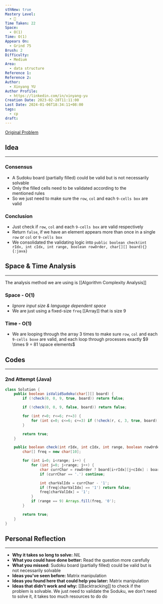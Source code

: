 ```yaml
---
sthNew: true
Mastery Level:
  - 📙
Time Taken: 22
Space:
  - O(1)
Time: O(1)
Appears On:
  - Grind 75
Brush: 2
Difficulty:
  - Medium
Area:
  - data structure
Reference 1: 
Reference 2: 
Author:
  - Xinyang YU
Author Profile:
  - https://linkedin.com/in/xinyang-yu
Creation Date: 2023-02-28T11:11:00
Last Date: 2024-01-06T18:34:11+08:00
tags:
  - cp
draft: 
---
```

[Original Problem](https://leetcode.com/problems/valid-sudoku/description/)
## Idea
---
### Consensus
- A Sudoku board (partially filled) could be valid but is not necessarily solvable
- Only the filled cells need to be validated according to the mentioned rules
- So we just need to make sure the `row`, `col` and each `9-cells box` are valid


### Conclusion
- Just check if `row`, `col` and each `9-cells box` are valid respectively
- Return `false`, if we have an element appears more than once in a single `row` or `col` or `9-cells box`
- We consolidated the validating logic into `public boolean check(int rIdx, int cIdx, int range, boolean rowOrder, char[][] board){} {:java}`


## Space & Time Analysis
---
The analysis method we are using is [[Algorithm Complexity Analysis]]
### Space - O(1)
- *Ignore input size & language dependent space*
- We are just using a fixed-size `freq` [[Array]] that is size 9
### Time - O(1)
- We are looping through the array 3 times to make sure `row`, `col` and each `9-cells boxe` are valid, and each loop through processes exactly $9 \times 9 = 81 \space elements$
 

## Codes
---
### 2nd Attempt (Java)
```java title="Solution.java"
class Solution {
    public boolean isValidSudoku(char[][] board) {
        if (!check(0, 0, 9, true, board)) return false;

        if (!check(0, 0, 9, false, board)) return false;

        for (int r=0; r<=6; r+=3) {
            for (int c=0; c<=6; c+=3) if (!check(r, c, 3, true, board)) return false;
        }

        return true;
    }

    public boolean check(int rIdx, int cIdx, int range, boolean rowOrder, char[][] board) {
        char[] freq = new char[10];

        for (int i=0; i<range; i++) {
            for (int j=0; j<range; j++) {
                char currChar = rowOrder ? board[i+rIdx][j+cIdx] : board[j+rIdx][i+cIdx];
                if (currChar == '.') continue;

                int charValIdx = currChar - '1';
                if (freq[charValIdx] == '1') return false;
                freq[charValIdx] = '1';
            }
            if (range == 9) Arrays.fill(freq, '0');
        }

        return true;
    }
}   
```

## Personal Reflection
---
- **Why it takes so long to solve:** *NIL*
- **What you could have done better:** Read the question more carefully
- **What you missed:** Sudoku board (partially filled) could be valid but is not necessarily solvable
- **Ideas you've seen before:** Matrix manipulation
- **Ideas you found here that could help you later:** Matrix manipulation
- **Ideas that didn't work and why:** [[Backtracking]] to check if the problem is solvable. We just need to validate the Soduku, we don't need to solve it, it takes too much resources to do do